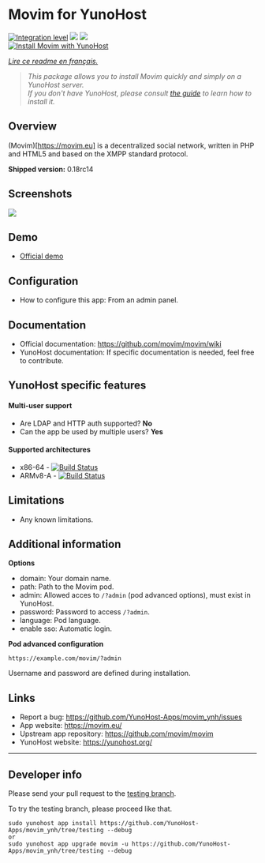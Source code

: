 # Movim for YunoHost

[![Integration level](https://dash.yunohost.org/integration/movim.svg)](https://dash.yunohost.org/appci/app/movim) ![](https://ci-apps.yunohost.org/ci/badges/movim.status.svg) ![](https://ci-apps.yunohost.org/ci/badges/movim.maintain.svg)  
[![Install Movim with YunoHost](https://install-app.yunohost.org/install-with-yunohost.png)](https://install-app.yunohost.org/?app=movim)

*[Lire ce readme en français.](./README_fr.md)*

> *This package allows you to install Movim quickly and simply on a YunoHost server.  
If you don't have YunoHost, please consult [the guide](https://yunohost.org/#/install) to learn how to install it.*

## Overview

(Movim)[https://movim.eu] is a decentralized social network, written in PHP and HTML5 and based on the XMPP standard protocol.

**Shipped version:** 0.18rc14

## Screenshots

![](https://camo.githubusercontent.com/1392d5eb8cd2824d7eb121424392e82f9393a5ad/68747470733a2f2f6d6f76696d2e65752f696d672f686f6d652e706e67)

## Demo

* [Official demo](https://nl.movim.eu/?login)

## Configuration

 * How to configure this app: From an admin panel.

## Documentation

 * Official documentation: https://github.com/movim/movim/wiki
 * YunoHost documentation: If specific documentation is needed, feel free to contribute.

## YunoHost specific features

#### Multi-user support

* Are LDAP and HTTP auth supported? **No**
* Can the app be used by multiple users? **Yes**

#### Supported architectures

* x86-64 - [![Build Status](https://ci-apps.yunohost.org/ci/logs/movim%20%28Apps%29.svg)](https://ci-apps.yunohost.org/ci/apps/movim/)
* ARMv8-A - [![Build Status](https://ci-apps-arm.yunohost.org/ci/logs/movim%20%28Apps%29.svg)](https://ci-apps-arm.yunohost.org/ci/apps/movim/)

## Limitations

* Any known limitations.

## Additional information

**Options**

* domain: Your domain name.
* path: Path to the Movim pod.
* admin: Allowed acces to `/?admin` (pod advanced options), must exist in YunoHost.
* password: Password to access `/?admin`.
* language: Pod language.
* enable sso: Automatic login.

**Pod advanced configuration**

    https://example.com/movim/?admin

Username and password are defined during installation.

## Links

 * Report a bug: https://github.com/YunoHost-Apps/movim_ynh/issues
 * App website: https://movim.eu/
 * Upstream app repository: https://github.com/movim/movim
 * YunoHost website: https://yunohost.org/

---

## Developer info

Please send your pull request to the [testing branch](https://github.com/YunoHost-Apps/movim_ynh/tree/testing).

To try the testing branch, please proceed like that.
```
sudo yunohost app install https://github.com/YunoHost-Apps/movim_ynh/tree/testing --debug
or
sudo yunohost app upgrade movim -u https://github.com/YunoHost-Apps/movim_ynh/tree/testing --debug
```

